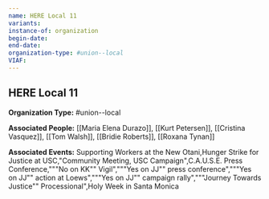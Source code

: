 ```yaml
---
name: HERE Local 11
variants: 
instance-of: organization
begin-date: 
end-date: 
organization-type: #union--local
VIAF: 
---
```

## HERE Local 11

**Organization Type:** #union--local

**Associated People:** [[Maria Elena Durazo]], [[Kurt Petersen]], [[Cristina Vasquez]], [[Tom Walsh]], [[Bridie Roberts]], [[Roxana Tynan]]

**Associated Events:** Supporting Workers at the New Otani,Hunger Strike for Justice at USC,"Community Meeting, USC Campaign",C.A.U.S.E. Press Conference,"""No on KK"" Vigil","""Yes on JJ"" press conference","""Yes on JJ"" action at Loews","""Yes on JJ"" campaign rally","""Journey Towards Justice"" Processional",Holy Week in Santa Monica